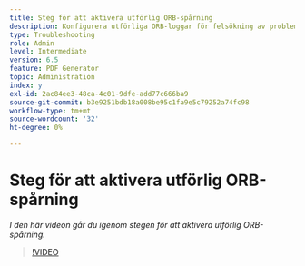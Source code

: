 ```yaml
---
title: Steg för att aktivera utförlig ORB-spårning
description: Konfigurera utförliga ORB-loggar för felsökning av problem med PDF Generator
type: Troubleshooting
role: Admin
level: Intermediate
version: 6.5
feature: PDF Generator
topic: Administration
index: y
exl-id: 2ac84ee3-48ca-4c01-9dfe-add77c666ba9
source-git-commit: b3e9251bdb18a008be95c1fa9e5c79252a74fc98
workflow-type: tm+mt
source-wordcount: '32'
ht-degree: 0%

---
```


# Steg för att aktivera utförlig ORB-spårning

*I den här videon går du igenom stegen för att aktivera utförlig ORB-spårning.*

>[!VIDEO](https://video.tv.adobe.com/v/335526?quality=12&learn=on)

